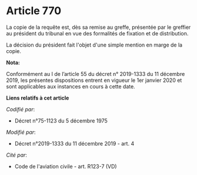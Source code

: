 # Article 770

La copie de la requête est, dès sa remise au greffe, présentée par le greffier au président du tribunal en vue des formalités
de fixation et de distribution.

La décision du président fait l'objet d'une simple mention en marge de la copie.

**Nota:**

Conformément au I de l’article 55 du décret n° 2019-1333 du 11 décembre 2019, les présentes dispositions entrent en vigueur
le 1er janvier 2020 et sont applicables aux instances en cours à cette date.

**Liens relatifs à cet article**

_Codifié par_:

  - Décret n°75-1123 du 5 décembre 1975

_Modifié par_:

  - Décret n°2019-1333 du 11 décembre 2019 - art. 4

_Cité par_:

  - Code de l'aviation civile - art. R123-7 (VD)
